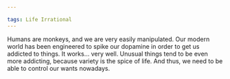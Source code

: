 ```yaml
---

tags: Life Irrational 
---
```


Humans are monkeys, and we are very easily manipulated. Our modern world has been engineered to spike our dopamine in order to get us addicted to things. It works… very well. Unusual things tend to be even more addicting, because variety is the spice of life. And thus, we need to be able to control our wants nowadays.